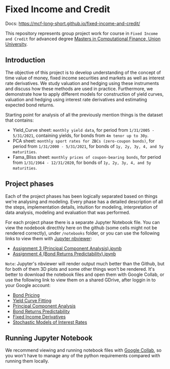 # Fixed Income and Credit

Docs: https://mcf-long-short.github.io/fixed-income-and-credit/

This repository represents group project work for course in `Fixed Income and Credit` for advanced degree [Masters in Computational Finance, Union University](http://mcf.raf.edu.rs/).

## Introduction

The objective of this project is to develop understanding of the concept of time value of money, fixed income securities and markets as well as interest rate derivatives.
We study valuation and hedging using these instruments and discuss how these methods are used in practice. Furthermore, we demonstrate how to
apply different models for construction of yield curves, valuation and hedging using interest rate derivatives and estimating expected bond returns.

Starting point for analysis of all the previously mention things is the dataset that contains:
- Yield_Curve sheet: `monthly yield data`, for period from `1/31/2005 - 5/31/2021`, containing yields, for bonds from `4m tenor up to 30y`.
- PCA sheet: `monthly sport rates for ZBCs (zero-coupon bonds)`, for period from `1/31/2000 - 5/31/2021`, for bonds of `1y, 2y, 3y, 4, and 5y maturities`.
- Fama_Bliss sheet: `monthly prices of coupon-bearing bonds`, for period from `1/31/1964 - 12/31/2020`, for bonds of `1y, 2y, 3y, 4, and 5y maturities`.


## Project phases

Each of the project phases has been logically separated based on things we're analysing and modeling. Every phase has a detailed description of all the steps,
implementation details, intuition for modeling, interpretation of data analysis, modeling and evaluation that was performed.

For each project phase there is a separate Jupyter Notebook file. You can view the nodebook directhly here on the github (some cells might not be rendered correctly), under `/notebooks` folder,
or you can use the following links to view them with [Jupyter nbviewer](https://nbviewer.jupyter.org/):
- [Assignment 3 (Principal Component Analysis).ipynb](https://nbviewer.jupyter.org/github/mcf-long-short/fixed-income-and-credit/blob/main/notebooks/Assignment%203%20%28Principal%20Component%20Analysis%29.ipynb)
- [Assignment 4 (Bond Returns Predictability).ipynb](https://nbviewer.jupyter.org/github/mcf-long-short/fixed-income-and-credit/blob/main/notebooks/Assignment%204%20%28Bond%20Returns%20Predictability%29.ipynb)

`Note`: Jupyter's nbviewer will render output much better than the Github, but for both of them 3D plots and some other things won't be rendered. It's better to download the notebook files and open them with Google Collab, or use the following link to view them on a shared GDrive, after loggin in to your Google account:
- [Bond Pricing](https://colab.research.google.com/drive/1g6bqabvDTBxhwSr688x2PICEoWXZgYlJ?usp=sharing)
- [Yield Curve Fitting](https://colab.research.google.com/drive/1PxrPSo232JYWVHOPHN2cz21S1NRQFF1y?usp=sharing)
- [Principal Component Analysis](https://colab.research.google.com/drive/1XcRkJK91YOhFtfczAEce1CL7VY3y5ebt?usp=sharing)
- [Bond Returns Predictability](https://colab.research.google.com/drive/14nF3Dbs0LG5o2BmkfMz4_b9sr9AplyBg?usp=sharing)
- [Fixed Income Derivatives](https://colab.research.google.com/drive/1k1h5Ea8zGgQqeE0kYHNaJSIsN_FXuR8E?usp=sharing)
- [Stochastic Models of Interest Rates](https://colab.research.google.com/drive/1NSnmdyi9HKEfbdl0rpcuNfAVnk_vZSR8?usp=sharing)

## Running Jupyter Notebook
We recommend viewing and running notebook files with [Google Collab](https://colab.research.google.com/notebooks/intro.ipynb?utm_source=scs-index),
so you won't have to manage any of the python requirements compared with running them locally. 
